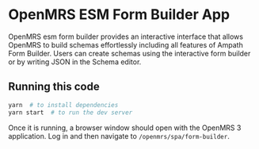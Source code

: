 # OpenMRS ESM Form Builder App

OpenMRS esm form builder provides an interactive interface that allows OpenMRS to build schemas effortlessly including all features of Ampath Form Builder. Users can create schemas using the interactive form builder or by writing JSON in the Schema editor.

## Running this code

```sh
yarn  # to install dependencies
yarn start  # to run the dev server
```
Once it is running, a browser window
should open with the OpenMRS 3 application. Log in and then navigate to
`/openmrs/spa/form-builder`.

